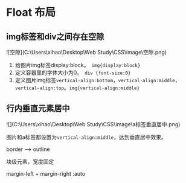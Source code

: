 # Float 布局

## img标签和div之间存在空隙

![空隙](C:\Users\xihao\Desktop\Web Study\CSS\image\空隙.png)



1. 给图片img标签display:block。　`img{display:block}`
2. 定义容器里的字体大小为0。　`div {font-size:0}`
3. 定义图片img标签`vertical-align:bottom`，`vertical-align:middle`，`vertical-align:top`。`img{vertical-align:middle}`

## 行内垂直元素居中

![](C:\Users\xihao\Desktop\Web Study\CSS\image\a标签垂直居中.png)



图片和a标签都设置为`vertical-align:middle`，达到垂直居中效果。



border –-> outline



块级元素，宽度固定

margin-left + margin-right :auto  